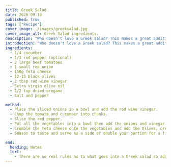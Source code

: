 ```yaml
---
title: Greek Salad
date: 2020-09-10
published: true
tags: ["Recipe"]
cover_image: ./images/greeksalad.jpg
cover_image_alt: Greek Salad ingredients.
description: "Who doesn't love a Greek salad? This makes a great addition to any meal, picnic or BBQ. The protein from the feta and the healthy fats from the olive oil and olives bring balance making it a light but filling standalone meal too."
introduction: "Who doesn't love a Greek salad? This makes a great addition to any meal, picnic or BBQ. The protein from the feta and the healthy fats from the olive oil and olives bring balance making it a light but filling standalone meal too."
ingredients:
  - 1/4 cucumber
  - 1/3 red pepper (optional)
  - 2 large beef tomatoes
  - 1 small red onion
  - 150g feta cheese
  - 12-15 black olives
  - 2 tbsp red wine vinegar
  - Extra virgin olive oil
  - 1/2 tsp dried oregano
  - Salt and pepper

method:
  - Place the sliced onions in a bowl and add the red wine vinegar.
  - Chop the tomato and cucumber into chunks.
  - Slice the red pepper.
  - Put all the vegetables into a bowl then add the onions and vinegar and combine gently.
  - Crumble the feta cheese onto the vegetables and add the Olives, oregano and a good drizzle of olive oil.
  - Season to taste and serve as a side or double your portion for a filling main meal.

end:
  heading: Notes
  text:
    - There are no real rules as to what goes into a Greek salad so adding extras like capers, Sun dried tomatoes and Cos lettuce can make a tasty change.
---
```

